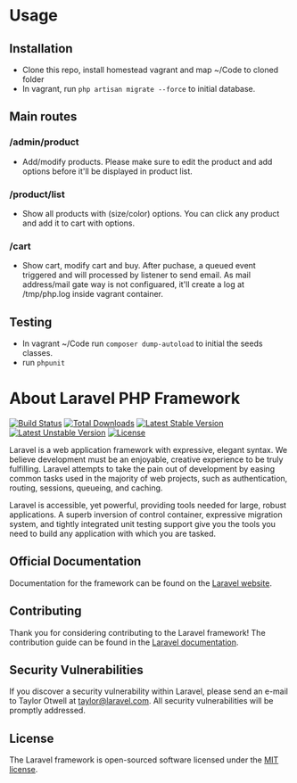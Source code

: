 # Usage

## Installation

- Clone this repo, install homestead vagrant and map ~/Code to cloned folder
- In vagrant, run ```php artisan migrate --force``` to initial database.

## Main routes

### /admin/product
- Add/modify products. Please make sure to edit the product and add options before it'll be displayed in product list.
### /product/list
- Show all products with (size/color) options. You can click any product and add it to cart with options.
### /cart
- Show cart, modify cart and buy. After puchase, a queued event triggered and will processed by listener to send email. As mail address/mail gate way is not configuared, it'll create a log at /tmp/php.log inside vagrant container.

## Testing

- In vagrant ~/Code run ```composer dump-autoload``` to initial the seeds classes.
- run ```phpunit```


# About Laravel PHP Framework

[![Build Status](https://travis-ci.org/laravel/framework.svg)](https://travis-ci.org/laravel/framework)
[![Total Downloads](https://poser.pugx.org/laravel/framework/d/total.svg)](https://packagist.org/packages/laravel/framework)
[![Latest Stable Version](https://poser.pugx.org/laravel/framework/v/stable.svg)](https://packagist.org/packages/laravel/framework)
[![Latest Unstable Version](https://poser.pugx.org/laravel/framework/v/unstable.svg)](https://packagist.org/packages/laravel/framework)
[![License](https://poser.pugx.org/laravel/framework/license.svg)](https://packagist.org/packages/laravel/framework)

Laravel is a web application framework with expressive, elegant syntax. We believe development must be an enjoyable, creative experience to be truly fulfilling. Laravel attempts to take the pain out of development by easing common tasks used in the majority of web projects, such as authentication, routing, sessions, queueing, and caching.

Laravel is accessible, yet powerful, providing tools needed for large, robust applications. A superb inversion of control container, expressive migration system, and tightly integrated unit testing support give you the tools you need to build any application with which you are tasked.

## Official Documentation

Documentation for the framework can be found on the [Laravel website](http://laravel.com/docs).

## Contributing

Thank you for considering contributing to the Laravel framework! The contribution guide can be found in the [Laravel documentation](http://laravel.com/docs/contributions).

## Security Vulnerabilities

If you discover a security vulnerability within Laravel, please send an e-mail to Taylor Otwell at taylor@laravel.com. All security vulnerabilities will be promptly addressed.

## License

The Laravel framework is open-sourced software licensed under the [MIT license](http://opensource.org/licenses/MIT).
